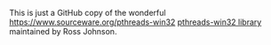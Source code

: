 This is just a GitHub copy of the wonderful  https://www.sourceware.org/pthreads-win32
[pthreads-win32 library](https://www.sourceware.org/pthreads-win32/) maintained by Ross Johnson.
